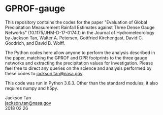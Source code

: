 # GPROF-gauge

This repository contains the codes for the paper "Evaluation of Global Precipitation Measurement Rainfall Estimates against Three Dense Gauge Networks" (10.1175/JHM-D-17-0174.1) in the Journal of Hydrometeorology by Jackson Tan, Walter A. Petersen, Gottfried Kirchengast, David C. Goodrich, and David B. Wolff.

The Python codes here allow anyone to perform the analysis described in the paper, matching the GPROF and DPR footprints to the three gauge networks and extracting the precipitation values for investigation. Please feel free to direct any queries on the science and analysis performed by these codes to jackson.tan@nasa.gov.

This code was run in Python 3.6.3. Other than the standard modules, it also requires numpy and h5py.

Jackson Tan  
jackson.tan@nasa.gov  
2018 02 26  
